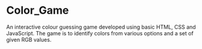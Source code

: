 # Color_Game
An interactive colour guessing game developed using basic HTML, CSS and JavaScript. The game is to identify colors from various options and a set of given RGB values.

